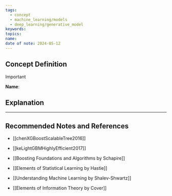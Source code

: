 ```yaml
---
tags:
  - concept
  - machine_learning/models
  - deep_learning/generative_model
keywords: 
topics: 
name: 
date of note: 2024-05-12
---
```


## Concept Definition

>[!important]
>**Name**: 



## Explanation





-----------
##  Recommended Notes and References

- [[chenXGBoostScalableTree2016]]
- [[keLightGBMHighlyEfficient2017]]

- [[Boosting Foundations and Algorithms by Schapire]]
- [[Elements of Statistical Learning by Hastie]]
- [[Understanding Machine Learning by Shalev-Shwartz]]
- [[Elements of Information Theory by Cover]]